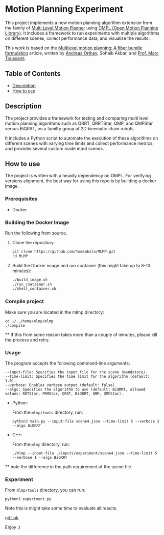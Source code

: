 # Motion Planning Experiment

This project implements a new motion planning algorithm extension from the family of [Multi Level Motion Planner](https://ompl.kavrakilab.org/multiLevelPlanning.html) using [OMPL (Open Motion Planning Library)](https://ompl.kavrakilab.org/index.html). It includes a framework to run experiments with multiple algorithms on different scenes, collect performance data, and visualize the results.

This work is based on the [Multilevel motion planning: A fiber bundle formulation](https://journals.sagepub.com/doi/full/10.1177/02783649231209337) article, written by [Andreas Orthey](https://scholar.google.com/citations?user=bQKreEMAAAAJ), Sohaib Akbar, and [Prof. Marc Toussaint](https://scholar.google.com/citations?user=t2X4Mg8AAAAJ&hl=iw).

## Table of Contents

- [Description](#description)
- [How to use](#how-to-use)

## Description

The project provides a framework for testing and comparing multi level motion planning algorithms such as QRRT, QRRTStar, QMP, and QMPStar versus BiQRRT, on a familty group of 2D kinematic chain robots. 

It includes a Python script to automate the execution of these algorithms on different scenes with varying time limits and collect performance metrics, and provides several custom made input scenes.

## How to use

The project is written with a heavily dependency on OMPL. For verifying versions alignment, the best way for using this repo is by building a docker image.

### Prerequisites

- Docker

### Building the Docker Image
Run the following from source.

1. Clone the repository:
    ```sh
    git clone https://github.com/tomsabala/MLMP.git
    cd MLMP
    ```

2. Build the Docker image and run container (this might take up to 8-10 minutes):
    ```sh
    ./build_image.sh
    ./run_container.sh
    ./shell_container.sh
    ```
### Compile project
Make sure you are located in the mlmp directory:

    cd ~/../home/mlmp/mlmp
    ./compile

** If this from some reason takes more than a couple of minutes, please kill the process and retry.

### Usage

The program accepts the following command-line arguments:

    --input-file: Specifies the input file for the scene (mandatory).
    --time-limit: Specifies the time limit for the algorithm (default: 1.0).
    --verbose: Enables verbose output (default: false).
    --algo: Specifies the algorithm to use (default: BiQRRT, allowed values: RRTStar, PRMStar, QRRT, BiQRRT, QMP, QMPStar).

* Python:
    
    From the `mlmp/tools` directory, run:
    
    `python3 main.py --input-file scene4.json --time-limit 5 --verbose 1 --algo BiQRRT`

* C++:
    
    From the `mlmp` directory, run:

    `./mlmp --input-file ./inputs/experiment/scene4.json --time-limit 5 --verbose 1 --algo BiQRRT`


** note the difference in the path requirement of the scene file.

### Experiment

From `mlmp/tools` directory, you can run:

    python3 experiment.py

Note this is might take some time to evaluate all results.

[git link](https://github.com/tomsabala/MLMP)

Enjoy :) 
